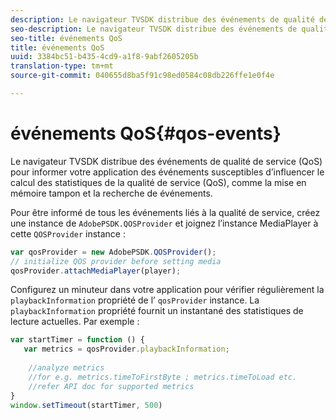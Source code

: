```yaml
---
description: Le navigateur TVSDK distribue des événements de qualité de service (QoS) pour informer votre application des événements susceptibles d’influencer le calcul des statistiques de la qualité de service (QoS), comme la mise en mémoire tampon et la recherche de événements.
seo-description: Le navigateur TVSDK distribue des événements de qualité de service (QoS) pour informer votre application des événements susceptibles d’influencer le calcul des statistiques de la qualité de service (QoS), comme la mise en mémoire tampon et la recherche de événements.
seo-title: événements QoS
title: événements QoS
uuid: 3384bc51-b435-4cd9-a1f8-9abf2605205b
translation-type: tm+mt
source-git-commit: 040655d8ba5f91c98ed0584c08db226ffe1e0f4e

---
```



# événements QoS{#qos-events}

Le navigateur TVSDK distribue des événements de qualité de service (QoS) pour informer votre application des événements susceptibles d’influencer le calcul des statistiques de la qualité de service (QoS), comme la mise en mémoire tampon et la recherche de événements.

Pour être informé de tous les événements liés à la qualité de service, créez une instance de `AdobePSDK.QOSProvider` et joignez l’instance MediaPlayer à cette `QOSProvider` instance :

```js
var qosProvider = new AdobePSDK.QOSProvider(); 
// initialize QOS provider before setting media  
qosProvider.attachMediaPlayer(player);
```

Configurez un minuteur dans votre application pour vérifier régulièrement la `playbackInformation` propriété de l’ `qosProvider` instance. La `playbackInformation` propriété fournit un instantané des statistiques de lecture actuelles. Par exemple :

```js
var startTimer = function () { 
   var metrics = qosProvider.playbackInformation; 
 
    //analyze metrics 
    //for e.g. metrics.timeToFirstByte ; metrics.timeToLoad etc.  
    //refer API doc for supported metrics  
} 
window.setTimeout(startTimer, 500) 
```

